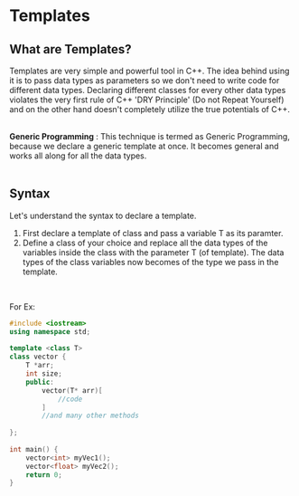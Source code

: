 # Templates

## What are Templates?
Templates are very simple and powerful tool in C++. The idea behind using it is to pass data types as parameters so we don't need to write code for different data types. Declaring different classes for every other data types violates the very first rule of C++ 'DRY Principle' (Do not Repeat Yourself) and on the other hand doesn't completely utilize the true potentials of C++. <br>
<br>

**Generic Programming** :
This technique is termed as Generic Programming, because we declare a generic template at once. It becomes general and works all along for all the data types. 
<br>
<br>

## Syntax
Let's understand the syntax to declare a template.<br>

1. First declare a template of class and pass a variable T as its paramter.<br>
2. Define a class of your choice and replace all the data types of the variables inside the class with the parameter T (of template). The data types of the class variables now becomes of the type we pass in the template.<br>
<br>

For Ex: <br>
```C++
#include <iostream>
using namespace std;
 
template <class T>
class vector {
    T *arr;
    int size;
    public:
        vector(T* arr)[
            //code
        ]
        //and many other methods
    
};
 
int main() {
    vector<int> myVec1();
    vector<float> myVec2();
    return 0;
}
```
<br>



